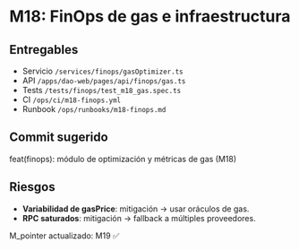 
# M18: FinOps de gas e infraestructura

## Entregables
- Servicio `/services/finops/gasOptimizer.ts`
- API `/apps/dao-web/pages/api/finops/gas.ts`
- Tests `/tests/finops/test_m18_gas.spec.ts`
- CI `/ops/ci/m18-finops.yml`
- Runbook `/ops/runbooks/m18-finops.md`

## Commit sugerido


feat(finops): módulo de optimización y métricas de gas (M18)


## Riesgos
- **Variabilidad de gasPrice**: mitigación → usar oráculos de gas.
- **RPC saturados**: mitigación → fallback a múltiples proveedores.


M_pointer actualizado: M19 ✅

